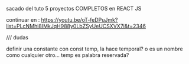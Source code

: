 sacado del tuto 5 proyectos COMPLETOS en REACT JS

continuar en : https://youtu.be/oT-feDPuJmk?list=PLcNMhi8IMkJqH988y0LbZSyUeUCSXVX7i&t=2346 

///
dudas

definir una constante con
const temp, la hace temporal? o es un nombre como cualquier otro... temp es palabra reservada?